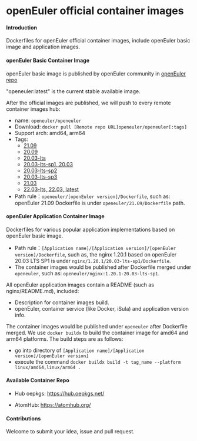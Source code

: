# openEuler official container images

#### Introduction

Dockerfiles for openEuler official container images, include openEuler basic image and application images.


#### openEuler Basic Container Image

openEuler basic image is published by openEuler community in [openEuler repo](https://repo.openeuler.org)


"openeuler:latest" is the current stable available image.

After the official images are published, we will push to every remote container images hub:

- name: `openeuler/openeuler`
- Download: `docker pull [Remote repo URL]openeuler/openeuler[:tags]`
- Support arch: amd64, arm64
- Tags:
    - [21.09](https://repo.openeuler.org/openEuler-21.09/docker_img/)
    - [20.09](https://repo.openeuler.org/openEuler-20.09/docker_img/)
    - [20.03-lts](https://repo.openeuler.org/openEuler-20.03-LTS/)
    - [20.03-lts-sp1, 20.03](https://repo.openeuler.org/openEuler-20.03-LTS-SP1/docker_img/)
    - [20.03-lts-sp2](https://repo.openeuler.org/openEuler-20.03-LTS-SP2/docker_img/)
    - [20.03-lts-sp3](https://repo.openeuler.org/openEuler-20.03-LTS-SP3/docker_img/)
    - [21.03](https://repo.openeuler.org/openEuler-21.03/docker_img/)
    - [22.03-lts, 22.03, latest](https://repo.openeuler.org/openEuler-22.03-LTS/docker_img/)
- Path rule：`openeuler/[openEuler version]/Dockerfile`,
such as: openEuler 21.09 Dockerfile is under `openeuler/21.09/Dockerfile` path.

#### openEuler Application Container Image

Dockerfiles for various popular application implementations based on openEuler basic image.

- Path rule：`[Application name]/[Application version]/[openEuler version]/Dockerfile`,
such as, the nginx 1.20.1 based on openEuler 20.03 LTS SP1 is under `nginx/1.20.1/20.03-lts-sp1/Dockerfile`.
- The container images would be published after Dockerfile merged under `openeuler`,
such as: `openeuler/nginx:1.20.1-20.03-lts-sp1`.

All openEuler application images contain a README (such as nginx/README.md), included:

- Description for container images build.
- openEuler, container service (like Docker, iSula) and application version info.

The container images would be published under `openeuler` after Dockerfile merged. We use `docker buildx` to build the container image for amd64 and arm64 platforms.
The build steps are as follows:
- go into directory of `[Application name]/[Application version]/[openEuler version]`
- execute the command `docker buildx build -t tag_name --platform linux/amd64,linux/arm64 .`

#### Available Container Repo

- Hub oepkgs: https://hub.oepkgs.net/

- AtomHub: https://atomhub.org/


#### Contributions

Welcome to submit your idea, issue and pull request.
